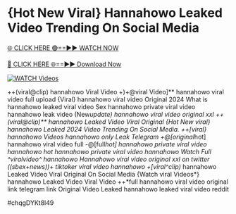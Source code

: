 # {Hot New Viral} Hannahowo Leaked Video Trending On Social Media


[🌐 CLICK HERE 🟢==►► WATCH NOW](https://gitload.pages.dev/)

[🔴 CLICK HERE 🌐==►► Download Now](https://gitload.pages.dev/)

[![WATCH Videos](https://i.imgur.com/dJHk4Zq.gif)](https://gitload.pages.dev/)




























++(viral@clip) hannahowo Viral Video
+)+@viral Video]** hannahowo viral video full upload {Viral} hannahowo viral video Original 2024
What is hannahowo leaked viral video
Sex hannahowo private viral video hannahowo leak video (New*update) hannahowo viral video original xxl ++(viral@clip)** hannahowo Leaked Video Viral Original
{Hot New viral} hannahowo Leaked 2024 Video Trending On Social Media.  ++[viral} hannahowo Videos hannahowo only Leak Telegram +@[original*hot] hannahowo viral video full -@[full*hot] hannahowo private viral video hannahowo hot hannahowo private viral video hannahowo Watch Full ^viralvideo^ hannahowo Hannahowo viral video original xxl on twitter
((sbex+news))+ tiktoker viral video hannahowo
+[viral^clip)* hannahowo Leaked Video Viral Original On Social Media
{Watch viral Videos*} hannahowo Leaked Video Viral Video
++*full hannahowo viral video original link telegram link
Original Video Leaked hannahowo leaked viral video reddit


#chqgDYKt8l49
